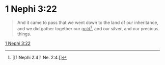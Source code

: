 # 1 Nephi 3:22

> And it came to pass that we went down to the land of our inheritance, and we did gather together our <u>gold</u>[^a], and our silver, and our precious things.

[1 Nephi 3:22](https://www.churchofjesuschrist.org/study/scriptures/bofm/1-ne/3?lang=eng&id=p22#p22)


[^a]: [[1 Nephi 2.4|1 Ne. 2:4.]]
